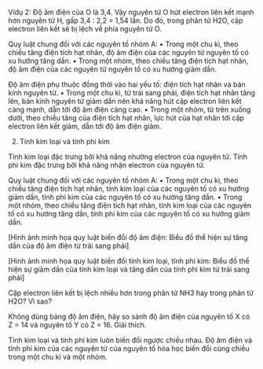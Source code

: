Vídụ 2: Độ âm điện của O là 3,4. Vậy nguyên tử O hút electron liên kết mạnh hơn nguyên tử H, gấp 3,4 : 2,2 = 1,54 lần. Do đó, trong phân tử H2O, cặp electron liên kết sẽ bị lệch về phía nguyên tử O.

Quy luật chung đối với các nguyên tố nhóm A:
• Trong một chu kì, theo chiều tăng điện tích hạt nhân, độ âm điện của các nguyên tử nguyên tố có xu hướng tăng dần.
• Trong một nhóm, theo chiều tăng điện tích hạt nhân, độ âm điện của các nguyên tử nguyên tố có xu hướng giảm dần.

Độ âm điện phụ thuộc đồng thời vào hai yếu tố: điện tích hạt nhân và bán kính nguyên tử.
• Trong một chu kì, từ trái sang phải, điện tích hạt nhân tăng lên, bán kính nguyên tử giảm dần nên khả năng hút cặp electron liên kết càng mạnh, dẫn tới độ âm điện càng cao.
• Trong một nhóm, từ trên xuống dưới, theo chiều tăng của điện tích hạt nhân, lực hút của hạt nhân tới cặp electron liên kết giảm, dẫn tới độ âm điện giảm.

2. Tính kim loại và tính phi kim

Tính kim loại đặc trưng bởi khả năng nhường electron của nguyên tử. Tính phi kim đặc trưng bởi khả năng nhận electron của nguyên tử.

Quy luật chung đối với các nguyên tố nhóm A:
• Trong một chu kì, theo chiều tăng điện tích hạt nhân, tính kim loại của các nguyên tố có xu hướng giảm dần, tính phi kim của các nguyên tố có xu hướng tăng dần.
• Trong một nhóm, theo chiều tăng điện tích hạt nhân, tính kim loại của các nguyên tố có xu hướng tăng dần, tính phi kim của các nguyên tố có xu hướng giảm dần.

[Hình ảnh minh họa quy luật biến đổi độ âm điện: Biểu đồ thể hiện sự tăng dần của độ âm điện từ trái sang phải]

[Hình ảnh minh họa quy luật biến đổi tính kim loại, tính phi kim: Biểu đồ thể hiện sự giảm dần của tính kim loại và tăng dần của tính phi kim từ trái sang phải]

Cặp electron liên kết bị lệch nhiều hơn trong phân tử NH3 hay trong phân tử H2O? Vì sao?

Không dùng bảng độ âm điện, hãy so sánh độ âm điện của nguyên tố X có Z = 14 và nguyên tố Y có Z = 16. Giải thích.

Tính kim loại và tính phi kim luôn biến đổi ngược chiều nhau. Độ âm điện và tính phi kim của các nguyên tử của nguyên tố hóa học biến đổi cùng chiều trong một chu kì và một nhóm.